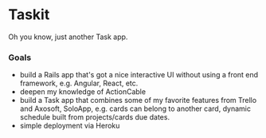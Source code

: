# Taskit

Oh you know, just another Task app.

### Goals

- build a Rails app that's got a nice interactive UI without using a front end framework, e.g. Angular, React, etc.
- deepen my knowledge of ActionCable
- build a Task app that combines some of my favorite features from Trello and Axosoft, SoloApp, e.g. cards can belong to another card, dynamic schedule built from projects/cards due dates.
- simple deployment via Heroku

<!-- This README would normally document whatever steps are necessary to get the
application up and running.

Things you may want to cover:

* Ruby version

* System dependencies

* Configuration

* Database creation

* Database initialization

* How to run the test suite

* Services (job queues, cache servers, search engines, etc.)

* Deployment instructions

* ...
 -->
